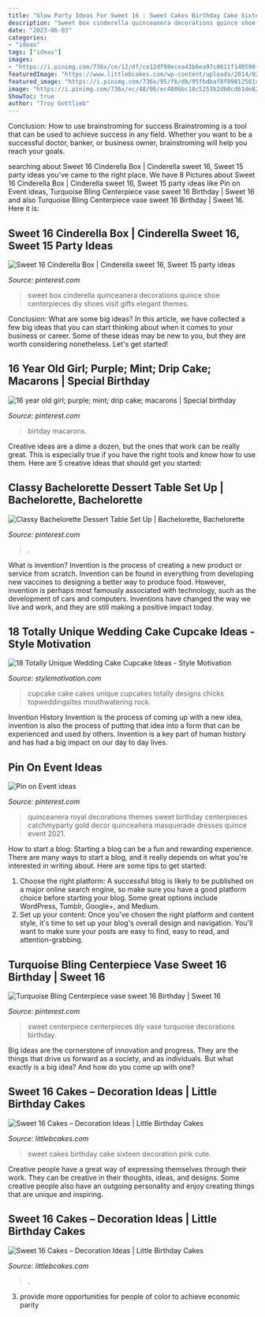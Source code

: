 ```yaml
---
title: "Glow Party Ideas For Sweet 16 : Sweet Cakes Birthday Cake Sixteen Decoration Pink Cute"
description: "Sweet box cinderella quinceanera decorations quince shoe centerpieces diy shoes visit gifts elegant themes"
date: "2023-06-03"
categories:
- "ideas"
tags: ["ideas"]
images:
- "https://i.pinimg.com/736x/ce/12/df/ce12df98ecea43b6ea97c0611f140590--drip-cakes--year-old.jpg"
featuredImage: "https://www.littlebcakes.com/wp-content/uploads/2014/02/Sweet-16-Cakes-636x1024.jpg"
featured_image: "https://i.pinimg.com/736x/95/fb/db/95fbdbaf8f09812581cbd56008652c58.jpg"
image: "https://i.pinimg.com/736x/ec/48/06/ec4806bc18c5253b2db0cd61de82299d.jpg"
ShowToc: true
author: "Troy Gottlieb"
---
```



Conclusion: How to use brainstroming for success
Brainstroming is a tool that can be used to achieve success in any field. Whether you want to be a successful doctor, banker, or business owner, brainstroming will help you reach your goals.

	

		
searching about Sweet 16 Cinderella Box | Cinderella sweet 16, Sweet 15 party ideas you've came to the right place. We have 8 Pictures about Sweet 16 Cinderella Box | Cinderella sweet 16, Sweet 15 party ideas like Pin on Event ideas, Turquoise Bling Centerpiece vase sweet 16 Birthday | Sweet 16 and also Turquoise Bling Centerpiece vase sweet 16 Birthday | Sweet 16. Here it is:
		
    
## Sweet 16 Cinderella Box | Cinderella Sweet 16, Sweet 15 Party Ideas

<img loading=lazy src="https://i.pinimg.com/736x/d3/63/45/d363458d9c1c7f5e7f4ed4a92236fc63.jpg" onerror="this.onerror=null;this.src='https://tse4.mm.bing.net/th?id=OIP.FzgDf1QyOEwmWlim3FwBMgHaJ3&amp;pid=15.1';" alt="Sweet 16 Cinderella Box | Cinderella sweet 16, Sweet 15 party ideas">

_Source: pinterest.com_

>sweet box cinderella quinceanera decorations quince shoe centerpieces diy shoes visit gifts elegant themes. 

	

Conclusion: What are some big ideas?
In this article, we have collected a few big ideas that you can start thinking about when it comes to your business or career. Some of these ideas may be new to you, but they are worth considering nonetheless. Let's get started!

    
## 16 Year Old Girl; Purple; Mint; Drip Cake; Macarons | Special Birthday

<img loading=lazy src="https://i.pinimg.com/736x/ce/12/df/ce12df98ecea43b6ea97c0611f140590--drip-cakes--year-old.jpg" onerror="this.onerror=null;this.src='https://tse1.mm.bing.net/th?id=OIP.xd54ZCZRT_7WtxOBRe18OADIEs&amp;pid=15.1';" alt="16 year old girl; purple; mint; drip cake; macarons | Special birthday">

_Source: pinterest.com_

>birtday macarons. 

	

Creative ideas are a dime a dozen, but the ones that work can be really great. This is especially true if you have the right tools and know how to use them. Here are 5 creative ideas that should get you started:

    
## Classy Bachelorette Dessert Table Set Up | Bachelorette, Bachelorette

<img loading=lazy src="https://i.pinimg.com/736x/95/fb/db/95fbdbaf8f09812581cbd56008652c58.jpg" onerror="this.onerror=null;this.src='https://tse2.mm.bing.net/th?id=OIP.g8eKuPxv27SqzSzne5V4GQHaJ3&amp;pid=15.1';" alt="Classy Bachelorette Dessert Table Set Up | Bachelorette, Bachelorette">

_Source: pinterest.com_

>. 

	

What is invention?
Invention is the process of creating a new product or service from scratch. Invention can be found in everything from developing new vaccines to designing a better way to produce food. However, invention is perhaps most famously associated with technology, such as the development of cars and computers. Inventions have changed the way we live and work, and they are still making a positive impact today.

    
## 18 Totally Unique Wedding Cake Cupcake Ideas - Style Motivation

<img loading=lazy src="https://www.topweddingsites.com/wedding-blog/wp-content/uploads/2014/03/3d965242d9b2f7ea33fa11d940401143.jpg" onerror="this.onerror=null;this.src='https://tse2.mm.bing.net/th?id=OIP.YcVV9AY_okAPQq4GMIY5DQHaJ3&amp;pid=15.1';" alt="18 Totally Unique Wedding Cake Cupcake Ideas - Style Motivation">

_Source: stylemotivation.com_

>cupcake cake cakes unique cupcakes totally designs chicks topweddingsites mouthwatering rock. 

	

Invention History
Invention is the process of coming up with a new idea, invention is also the process of putting that idea into a form that can be experienced and used by others. Invention is a key part of human history and has had a big impact on our day to day lives.

    
## Pin On Event Ideas

<img loading=lazy src="https://i.pinimg.com/736x/ec/48/06/ec4806bc18c5253b2db0cd61de82299d.jpg" onerror="this.onerror=null;this.src='https://tse4.mm.bing.net/th?id=OIP.sUeun_5X6qVW-2frweZIhQHaNd&amp;pid=15.1';" alt="Pin on Event ideas">

_Source: pinterest.com_

>quinceanera royal decorations themes sweet birthday centerpieces catchmyparty gold decor quinceañera masquerade dresses quince event 2021. 

	

How to start a blog:
Starting a blog can be a fun and rewarding experience. There are many ways to start a blog, and it really depends on what you're interested in writing about. Here are some tips to get started: 
1. Choose the right platform: A successful blog is likely to be published on a major online search engine, so make sure you have a good platform choice before starting your blog. Some great options include WordPress, Tumblr, Google+, and Medium. 
2. Set up your content: Once you've chosen the right platform and content style, it's time to set up your blog's overall design and navigation. You'll want to make sure your posts are easy to find, easy to read, and attention-grabbing. 

    
## Turquoise Bling Centerpiece Vase Sweet 16 Birthday | Sweet 16

<img loading=lazy src="https://i.pinimg.com/736x/b7/ac/7f/b7ac7fca0abe2514f071656429ff790d.jpg" onerror="this.onerror=null;this.src='https://tse1.mm.bing.net/th?id=OIP.RO8zo4u9IwI_Q7YCQPPI2AHaJ4&amp;pid=15.1';" alt="Turquoise Bling Centerpiece vase sweet 16 Birthday | Sweet 16">

_Source: pinterest.com_

>sweet centerpiece centerpieces diy vase turquoise decorations birthday. 

	

Big ideas are the cornerstone of innovation and progress. They are the things that drive us forward as a society, and as individuals. But what exactly is a big idea? And how do you come up with one?

    
## Sweet 16 Cakes – Decoration Ideas | Little Birthday Cakes

<img loading=lazy src="http://www.littlebcakes.com/wp-content/uploads/2014/02/Sweet-16-Cakes.jpg" onerror="this.onerror=null;this.src='https://tse3.mm.bing.net/th?id=OIP.ugYtZk43OYDZ0EfsAI7ZngHaL7&amp;pid=15.1';" alt="Sweet 16 Cakes – Decoration Ideas | Little Birthday Cakes">

_Source: littlebcakes.com_

>sweet cakes birthday cake sixteen decoration pink cute. 

	

Creative people have a great way of expressing themselves through their work. They can be creative in their thoughts, ideas, and designs. Some creative people also have an outgoing personality and enjoy creating things that are unique and inspiring.

    
## Sweet 16 Cakes – Decoration Ideas | Little Birthday Cakes

<img loading=lazy src="https://www.littlebcakes.com/wp-content/uploads/2014/02/Sweet-16-Cakes-636x1024.jpg" onerror="this.onerror=null;this.src='https://tse3.mm.bing.net/th?id=OIP.jPMr8T2QLjNsIFzuFh8KpwHaL7&amp;pid=15.1';" alt="Sweet 16 Cakes – Decoration Ideas | Little Birthday Cakes">

_Source: littlebcakes.com_

>. 

	

3. provide more opportunities for people of color to achieve economic parity


